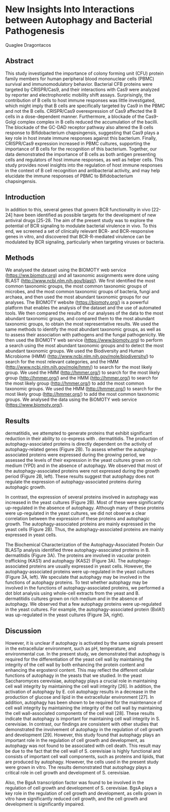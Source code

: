# New Insights Into Interactions between Autophagy and Bacterial Pathogenesis
Quaglee Dragontacos


## Abstract
This study investigated the importance of colony forming unit (CFU) protein family members for human peripheral blood mononuclear cells (PBMC) survival and immunomodulatory behavior. Bacterial CFB proteins were targeted by CRISPR/Cas9, and their interactions with Cas9 were analyzed by reporter and electrophoretic mobility shift assays. Surprisingly, the contribution of B cells to host immune responses was little investigated, which might imply that B cells are specifically targeted by Cas9 in the PBMC and not the B cells. CRISPR/Cas9 overexpression of Cas9 affected the B cells in a dose-dependent manner. Furthermore, a blockade of the Cas9-Golgi complex complex in B cells reduced the accumulation of the bacilli. The blockade of the GC-DAD receptor pathway also altered the B cells response to Bifidobacterium chapsingensis, suggesting that Cas9 plays a key role in host innate immune responses against this bacterium. Finally, CRISPR/Cas9 expression increased in PBMC cultures, supporting the importance of B cells for the recognition of this bacterium. Together, our data demonstrated the importance of B cells as both antigen presenting cells and regulators of host immune responses, as well as helper cells. This study provides novel insights into the regulation of host immune responses in the context of B cell recognition and antibacterial activity, and may help elucidate the immune responses of PBMC to Bifidobacterium chapsingensis.


## Introduction
In addition to this, several genes that govern BCR functionality in vivo [22-24] have been identified as possible targets for the development of new antiviral drugs [25-28. The aim of the present study was to explore the potential of BCR signaling to modulate bacterial virulence in vivo. To this end, we screened a set of clinically relevant BCR- and BCR-responsive genes in vitro, and discovered that BCR-R-mediated virulence can be modulated by BCR signaling, particularly when targeting viruses or bacteria.


## Methods
We analysed the dataset using the BIOMOTY web service (https://ww.biomoty.org) and all taxonomic assignments were done using BLAST (http://www.ncbi.nlm.nih.gov/blast/). We first identified the most common taxonomic groups, the most common taxonomic groups of microbes, and the most common taxonomic groups of bacteria, fungi and archaea, and then used the most abundant taxonomic groups for our analyses. The BIOMOTY website (https://biomoty.org/) is a powerful platform that enables the analysis of the dataset and the use of automated tools. We then compared the results of our analyses of the data to the most abundant taxonomic groups, and compared them to the most abundant taxonomic groups, to obtain the most representative results. We used the same methods to identify the most abundant taxonomic groups, as well as to assess their association with pathogens and the fungal pathogenicity. We then used the BIOMOTY web service (https://www.biomoty.org) to perform a search using the most abundant taxonomic groups and to detect the most abundant taxonomic groups. We used the Biodiversity and Human Microbiome (HMM) (http://www.ncbi.nlm.nih.gov/mole/biodiversity/) to search for the most relevant categories, and the HMM (http://www.ncbi.nlm.nih.gov/mole/hmm/) to search for the most likely group. We used the HMM (http://hmmer.org/) to search for the most likely group (http://hmmer.org/) and the HMM (http://hmmer.org/) to search for the most likely group (http://hmmer.org/) to add the most common taxonomic groups. We used the HMM (http://hmmer.org/) to search for the most likely group (http://hmmer.org/) to add the most common taxonomic groups. We analysed the data using the BiOMOTY web service (https://www.biomoty.org/).


## Results
dermatitidis, we attempted to generate proteins that exhibit significant reduction in their ability to co-express with . dermatitidis. The production of autophagy-associated proteins is directly dependent on the activity of autophagy-related genes (Figure 2B). To assess whether the autophagy-associated proteins were expressed during the growing period, we assessed the levels of their expression in the yeast cultures grown on rich medium (YPD) and in the absence of autophagy. We observed that most of the autophagy-associated proteins were not expressed during the growth period (Figure 2B, left). These results suggest that autophagy does not regulate the expression of autophagy-associated proteins during autophagic growth.

In contrast, the expression of several proteins involved in autophagy was increased in the yeast cultures (Figure 2B). Most of these were significantly up-regulated in the absence of autophagy. Although many of these proteins were up-regulated in the yeast cultures, we did not observe a clear correlation between the expression of these proteins and autophagic growth. The autophagy-associated proteins are mainly expressed in the yeast cells (Figure 2B). Thus, the autophagy-associated proteins are mainly expressed in yeast cells.

The Biochemical Characterization of the Autophagy-Associated Protein
Our BLASTp analysis identified three autophagy-associated proteins in B. dermatitidis (Figure 3A). The proteins are involved in vacuolar protein trafficking (KAS1) and autophagy (KAS2) (Figure 3A). The autophagy-associated proteins are usually expressed in yeast cells. However, the autophagy-associated proteins were up-regulated in the yeast cultures (Figure 3A, left). We speculate that autophagy may be involved in the functions of autophagy proteins. To test whether autophagy may be involved in the functions of autophagy-associated proteins, we performed a dot blot analysis using whole-cell extracts from the yeast and B. dermatitidis cultures grown on rich medium and in the absence of autophagy. We observed that a few autophagy proteins were up-regulated in the yeast cultures. For example, the autophagy-associated protein (BxIA1) was up-regulated in the yeast cultures (Figure 3A, right).


## Discussion
However, it is unclear if autophagy is activated by the same signals present in the extracellular environment, such as pH, temperature, and environmental cue. In the present study, we demonstrated that autophagy is required for the differentiation of the yeast cell wall by maintaining the integrity of the cell wall by both enhancing the protein content and enhancing the ergosterol content. This may reflect the different cellular functions of autophagy in the yeasts that we studied. In the yeast Saccharomyces cerevisiae, autophagy plays a crucial role in maintaining cell wall integrity by maintaining the cell wall integrity [26]. In addition, the activation of autophagy by E. coli autophagy results in a decrease in the production of glucose and lipid in the extracellular environment [27]. In addition, autophagy has been shown to be required for the maintenance of cell wall integrity by maintaining the integrity of the cell wall by maintaining the cell wall-associated components of the cell wall [28]. These results indicate that autophagy is important for maintaining cell wall integrity in S. cerevisiae. In contrast, our findings are consistent with other studies that demonstrated the involvement of autophagy in the regulation of cell growth and development [29]. However, this study found that autophagy plays an important role in the regulation of cell growth and development, as autophagy was not found to be associated with cell death. This result may be due to the fact that the cell wall of S. cerevisiae is highly functional and consists of important cell wall components, such as proteins and lipids, that are produced by autophagy. However, the cells used in the present study were grown in vitro. The results demonstrated that autophagy plays a critical role in cell growth and development of S. cerevisiae.

Also, the BgsA transcription factor was found to be involved in the regulation of cell growth and development of S. cerevisiae. BgsA plays a key role in the regulation of cell growth and development, as cells grown in vitro have significantly reduced cell growth, and the cell growth and development is significantly impaired.
